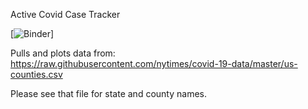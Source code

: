 Active Covid Case Tracker


[![Binder](https://mybinder.org/v2/gh/josephcslater/Covid-Tracker/HEAD?filepath=Demo.ipynb)]

Pulls and plots data from:
https://raw.githubusercontent.com/nytimes/covid-19-data/master/us-counties.csv

Please see that file for state and county names. 
